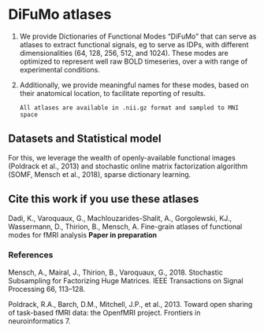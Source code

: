 # DiFuMo atlases

1. We provide Dictionaries of Functional Modes “DiFuMo” that can serve as atlases to extract
   functional signals, eg to serve as IDPs, with different dimensionalities
   (64, 128, 256, 512, and 1024). These modes are optimized to represent well raw BOLD timeseries,
   over a with range of experimental conditions.
   
2. Additionally, we provide meaningful names for these modes, based on their anatomical
   location, to facilitate reporting of results.
   

      
       All atlases are available in .nii.gz format and sampled to MNI space


## Datasets and Statistical model

For this, we leverage the wealth of openly-available functional images
(Poldrack et al., 2013) and stochastic online matrix factorization algorithm
(SOMF, Mensch et al., 2018), sparse dictionary learning.

## Cite this work if you use these atlases

Dadi, K., Varoquaux, G., Machlouzarides-Shalit, A., Gorgolewski, KJ.,
Wassermann, D., Thirion, B., Mensch, A. Fine-grain atlases of functional
modes for fMRI analysis **Paper in preparation**

### References

Mensch, A., Mairal, J., Thirion, B., Varoquaux, G., 2018. Stochastic
Subsampling for Factorizing Huge Matrices. IEEE Transactions
on Signal Processing 66, 113–128.

Poldrack, R.A., Barch, D.M., Mitchell, J.P., et al., 2013. Toward
open sharing of task-based fMRI data: the OpenfMRI project.
Frontiers in neuroinformatics 7.

